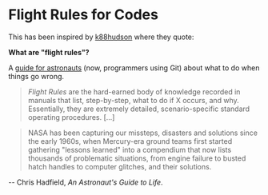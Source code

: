 # Flight Rules for Codes

This has been inspired by
[k88hudson](https://github.com/k88hudson/git-flight-rules) where they quote:

**What are "flight rules"?**

A [guide for astronauts](https://www.jsc.nasa.gov/news/columbia/fr_generic.pdf)
(now, programmers using Git) about what to do when things go wrong.

> _Flight Rules_ are the hard-earned body of knowledge recorded in manuals that
> list, step-by-step, what to do if X occurs, and why. Essentially, they are
> extremely detailed, scenario-specific standard operating procedures. [...]

> NASA has been capturing our missteps, disasters and solutions since the early
> 1960s, when Mercury-era ground teams first started gathering "lessons learned"
> into a compendium that now lists thousands of problematic situations, from
> engine failure to busted hatch handles to computer glitches, and their
> solutions.

-- Chris Hadfield, _An Astronaut's Guide to Life_.
